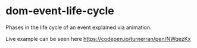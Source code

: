 # dom-event-life-cycle
 Phases in the life cycle of an event explained via animation.
 
Live example can be seen here https://codepen.io/turnerran/pen/NWqezKx
